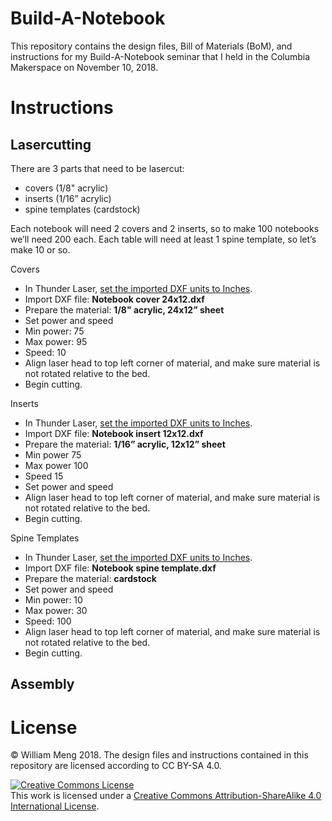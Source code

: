 # Build-A-Notebook
This repository contains the design files, Bill of Materials (BoM), and instructions for my Build-A-Notebook seminar that I held in the Columbia Makerspace on November 10, 2018.

# Instructions
## Lasercutting
There are 3 parts that need to be lasercut:
* covers (1/8" acrylic)
* inserts (1/16” acrylic)
* spine templates (cardstock)

Each notebook will need 2 covers and 2 inserts, so to make 100 notebooks we’ll need 200 each.
Each table will need at least 1 spine template, so let’s make 10 or so.

Covers
* In Thunder Laser, [set the imported DXF units to Inches](https://www.thunderlaser.com/troubleshooting/software-problem/why-does-the-graphic-size-that-imported-to-rdworks-different-from-its-original-size.html).
* Import DXF file: **Notebook cover 24x12.dxf**
* Prepare the material: **1/8" acrylic, 24x12” sheet**
* Set power and speed
* Min power: 75
* Max power: 95
* Speed: 10
* Align laser head to top left corner of material, and make sure material is not rotated relative to the bed.
* Begin cutting.

Inserts
* In Thunder Laser, [set the imported DXF units to Inches](https://www.thunderlaser.com/troubleshooting/software-problem/why-does-the-graphic-size-that-imported-to-rdworks-different-from-its-original-size.html).
* Import DXF file: **Notebook insert 12x12.dxf**
* Prepare the material: **1/16” acrylic, 12x12” sheet**
* Min power 75
* Max power 100
* Speed 15
* Set power and speed
* Align laser head to top left corner of material, and make sure material is not rotated relative to the bed.
* Begin cutting.

Spine Templates
* In Thunder Laser, [set the imported DXF units to Inches](https://www.thunderlaser.com/troubleshooting/software-problem/why-does-the-graphic-size-that-imported-to-rdworks-different-from-its-original-size.html).
* Import DXF file: **Notebook spine template.dxf**
* Prepare the material: **cardstock**
* Set power and speed
* Min power: 10
* Max power: 30
* Speed: 100
* Align laser head to top left corner of material, and make sure material is not rotated relative to the bed.
* Begin cutting.


## Assembly

# License
© William Meng 2018. The design files and instructions contained in this repository are licensed according to CC BY-SA 4.0.

<a rel="license" href="http://creativecommons.org/licenses/by-sa/4.0/"><img alt="Creative Commons License" style="border-width:0" src="https://i.creativecommons.org/l/by-sa/4.0/88x31.png" /></a><br />This work is licensed under a <a rel="license" href="http://creativecommons.org/licenses/by-sa/4.0/">Creative Commons Attribution-ShareAlike 4.0 International License</a>.
